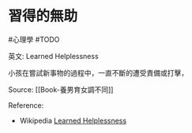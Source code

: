 # 習得的無助
#心理學 #TODO 

英文: Learned Helplessness

小孩在嘗試新事物的過程中，一直不斷的遭受責備或打擊，

Source: [[Book-養男育女調不同]]

Reference:
- Wikipedia [Learned Helplessness](https://en.wikipedia.org/wiki/Learned_helplessness)